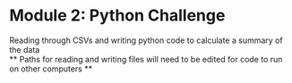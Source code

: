# Module 2: Python Challenge
Reading through CSVs and writing python code to calculate a summary of the data  
** Paths for reading and writing files will need to be edited for code to run on other computers **
